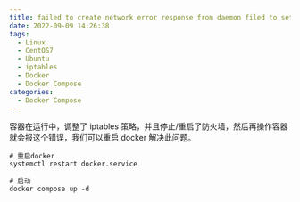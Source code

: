 ```yaml
---
title: failed to create network error response from daemon filed to setup ip tables问题
date: 2022-09-09 14:26:38
tags:
  - Linux
  - CentOS7
  - Ubuntu
  - iptables
  - Docker
  - Docker Compose
categories:
  - Docker Compose
---
```


容器在运行中，调整了 iptables 策略，并且停止/重启了防火墙，然后再操作容器就会报这个错误，我们可以重启 docker 解决此问题。

```shell
# 重启docker
systemctl restart docker.service

# 启动
docker compose up -d
```
